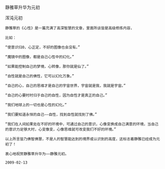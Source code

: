 静雅草升华为元初

浑沌元初


    静雅草的《心性》是一篇充满了高深智慧的文章，里面所谈皆是高级修炼内容，
 
    比如：

    “使意识归0，心正定，不好的图像也会没有。”

    “魔镜中的图像，都是自己心性中的幻化。”

    “如果能控制自己的梦境，心转像，那你就是仙了。”

    “自性就是自己的佛性，它可以幻化万象。”

    “自己的心，自己的思维才是自己的宇宙世界，宇宙就是我，我就是宇宙。”

    “自己的心要时时归于自己的自性，因为自性才是真正的自己。”

    “我们地球上的一切也是心性的幻化。”

    “我们要知道永恒的自己——自性，找到自性就找到了佛。”
    
    “我们在人间如果处在不好的环境中，可通过自己的意识，心像变换成自己满意的环境，当自己的意识力足够大时，心变像变，心像思维就可改变我们不好的环境。”

    以上所言皆乃佛智佛慧，不是人的智慧能达到的境界或认识到的高度，这标志着静雅已经成为元初了！

    衷心地祝贺静雅草升华为——静雅元初。

    2009-02-13
 



